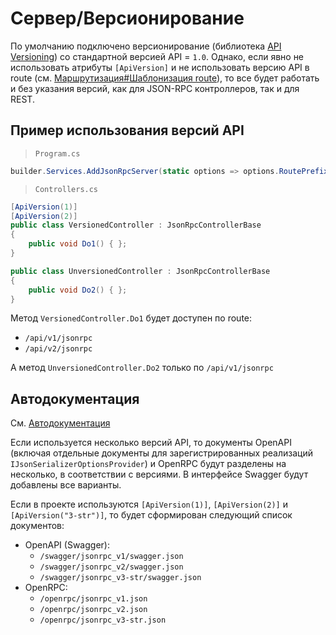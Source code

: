 # Сервер/Версионирование

По умолчанию подключено версионирование (библиотека [API Versioning](https://github.com/dotnet/aspnet-api-versioning)) со стандартной версией API = `1.0`.
Однако, если явно не использовать атрибуты `[ApiVersion]` и не использовать версию API в route (см. [Маршрутизация#Шаблонизация route](routing#шаблонизация-route)), то все будет работать и без указания версий, как для JSON-RPC контроллеров, так и для REST.

## Пример использования версий API

> `Program.cs`
```cs
builder.Services.AddJsonRpcServer(static options => options.RoutePrefix = "/api/v{version:apiVersion}/jsonrpc");
```
> `Controllers.cs`
```cs
[ApiVersion(1)]
[ApiVersion(2)]
public class VersionedController : JsonRpcControllerBase
{
    public void Do1() { };
}

public class UnversionedController : JsonRpcControllerBase
{
    public void Do2() { };
}
```
Метод `VersionedController.Do1` будет доступен по route:
 - `/api/v1/jsonrpc`
 - `/api/v2/jsonrpc`

А метод `UnversionedController.Do2` только по `/api/v1/jsonrpc`

## Автодокументация

См. [Автодокументация](autodocs)

Если используется несколько версий API, то документы OpenAPI (включая отдельные документы для зарегистрированных реализаций `IJsonSerializerOptionsProvider`) и OpenRPC будут разделены на несколько, в соответствии с версиями.
В интерфейсе Swagger будут добавлены все варианты.

Если в проекте используются `[ApiVersion(1)]`, `[ApiVersion(2)]` и `[ApiVersion("3-str")]`, то будет сформирован следующий список документов:
 - OpenAPI (Swagger):
   - `/swagger/jsonrpc_v1/swagger.json`
   - `/swagger/jsonrpc_v2/swagger.json`
   - `/swagger/jsonrpc_v3-str/swagger.json`
 - OpenRPC:
   - `/openrpc/jsonrpc_v1.json`
   - `/openrpc/jsonrpc_v2.json`
   - `/openrpc/jsonrpc_v3-str.json`